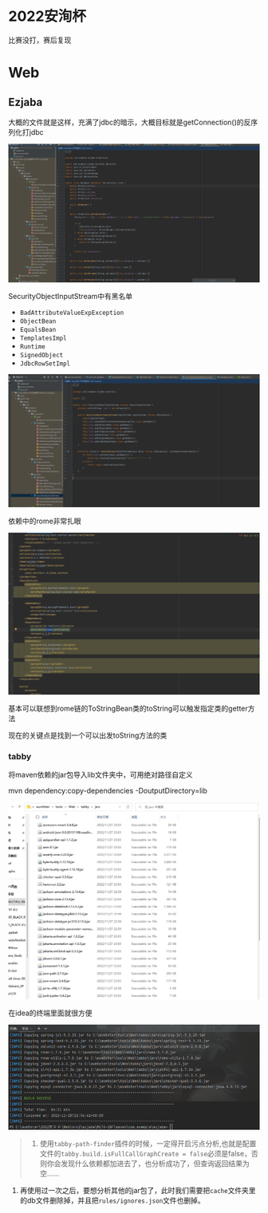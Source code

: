 # 2022安洵杯

比赛没打，赛后复现

# Web

## Ezjaba

大概的文件就是这样，充满了jdbc的暗示，大概目标就是getConnection()的反序列化打jdbc

![Untitled](2022安洵杯%20attachments/Untitled.png)

SecurityObjectInputStream中有黑名单

- `BadAttributeValueExpException`
- `ObjectBean`
- `EqualsBean`
- `TemplatesImpl`
- `Runtime`
- `SignedObject`
- `JdbcRowSetImpl`

![Untitled](2022安洵杯%20attachments/Untitled%201.png)

依赖中的rome非常扎眼

![Untitled](2022安洵杯%20attachments/Untitled%202.png)

基本可以联想到rome链的ToStringBean类的toString可以触发指定类的getter方法

现在的关键点是找到一个可以出发toString方法的类

### tabby

将maven依赖的jar包导入lib文件夹中，可用绝对路径自定义

mvn dependency:copy-dependencies -DoutputDirectory=lib

![Untitled](2022安洵杯%20attachments/Untitled%203.png)

在idea的终端里面就很方便

![Untitled](2022安洵杯%20attachments/Untitled%204.png)

> 1. 使用`tabby-path-finder`插件的时候，一定得开启污点分析,也就是配置文件的`tabby.build.isFullCallGraphCreate = false`必须是false，否则你会发现什么依赖都加进去了，也分析成功了，但查询返回结果为空......
1. 再使用过一次之后，要想分析其他的jar包了，此时我们需要把`cache`文件夹里的db文件删除掉，并且把`rules/ignores.json`文件也删掉。
>